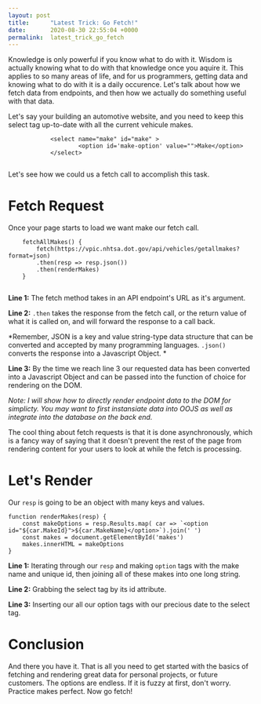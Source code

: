 ```yaml
---
layout: post
title:      "Latest Trick: Go Fetch!"
date:       2020-08-30 22:55:04 +0000
permalink:  latest_trick_go_fetch
---
```




Knowledge is only powerful if you know what to do with it. Wisdom is actually knowing what to do with that knowledge once you aquire it. This applies to so many areas of life, and for us programmers, getting data and knowing what to do with it is a daily occurence. Let's talk about how we fetch data from endpoints, and then how we actually do something useful with that data. 

Let's say your building an automotive website, and you need to keep this select tag up-to-date with all the current vehicule makes. 

```
            <select name="make" id="make" >
                    <option id='make-option' value="">Make</option>
            </select>
						
```

Let's see how we could us a fetch call to accomplish this task. 

# Fetch Request
Once your page starts to load we want make our fetch call. 

```
    fetchAllMakes() {
        fetch(https://vpic.nhtsa.dot.gov/api/vehicles/getallmakes?format=json)
        .then(resp => resp.json())
        .then(renderMakes)
    }
		
```

**Line 1:** The fetch method takes in an API endpoint's URL as it's argument. 

**Line 2:** `.then` takes the response from the fetch call, or the return value of what it is called on, and will forward the response to a call back. 

*Remember, JSON is a key and value string-type data structure that can be converted and accepted by many programming languages. `.json()` converts the response into a Javascript Object. *

**Line 3:** By the time we reach line 3 our requested data has been converted into a Javascript Object and can be passed into the function of choice for rendering on the DOM. 

*Note: I will show how to directly render endpoint data to the DOM for simplicty. You may want to first instansiate data into OOJS as well as integrate into the database on the back end.* 

The cool thing about fetch requests is that it is done asynchronously, which is a fancy way of saying that it doesn't prevent the rest of the page from rendering content for your users to look at while the fetch is processing. 

# Let's Render

Our `resp` is going to be an object with many keys and values. 

```
function renderMakes(resp) {
    const makeOptions = resp.Results.map( car => `<option id="${car.MakeId}">${car.MakeName}</option>`).join(' ')
    const makes = document.getElementById('makes')
    makes.innerHTML = makeOptions 
}

```

**Line 1:** Iterating through our `resp` and making `option` tags with the make name and unique id, then joining all of these makes into one long string. 

**Line 2:** Grabbing the select tag by its id attribute. 

**Line 3:** Inserting our all our option tags with our precious date to the select tag. 


# Conclusion 
And there you have it. That is all you need to get started with the basics of fetching and rendering great data for personal projects, or future customers. The options are endless. If it is fuzzy at first, don't worry. Practice makes perfect. Now go fetch!



